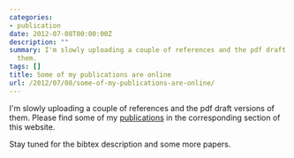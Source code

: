 ```yaml
---
categories:
- publication
date: 2012-07-08T00:00:00Z
description: ""
summary: I'm slowly uploading a couple of references and the pdf draft versions of
  them.
tags: []
title: Some of my publications are online
url: /2012/07/08/some-of-my-publications-are-online/
---
```


I'm slowly uploading a couple of references and the pdf draft versions of them. 
Please find some of my [publications](http://kaikunze.de/publications.html) in the corresponding
section of this website.

Stay tuned for the bibtex description and some more papers.

